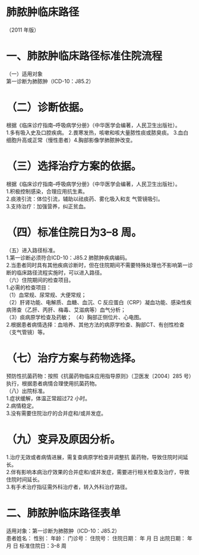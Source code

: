 # 肺脓肿临床路径  
（2011 年版）  
# 一、肺脓肿临床路径标准住院流程  
（一）适用对象  
第一诊断为肺脓肿（ICD-10：J85.2）  
# （二）诊断依据。  
根据《临床诊疗指南–呼吸病学分册》（中华医学会编著，人民卫生出版社）。  
1.多有吸入史及口腔疾病。 2.畏寒发热，咳嗽和咳大量脓性痰或脓臭痰。 3.血白细胞升高或正常（慢性患者）4.胸部影像学肺脓肿改变。  
# （三）选择治疗方案的依据。  
根据《临床诊疗指南–呼吸病学分册》（中华医学会编著，人民卫生出版社）。  
1.积极控制感染，合理应用抗生素。  
2.痰液引流：体位引流，辅助以祛痰药、雾化吸入和支 气管镜吸引。  
3.支持治疗：加强营养，纠正贫血。  
# （四）标准住院日为3–8 周。  
（五）进入路径标准。  
1.第一诊断必须符合ICD-10：J85.2 肺脓肿疾病编码。  
2.当患者同时具有其他疾病诊断时，但在住院期间不需要特殊处理也不影响第一诊断的临床路径流程实施时，可以进入路径。  
（六）住院期间的检查项目。  
1.必需的检查项目：  
（1）血常规、尿常规、大便常规；  
（2）肝肾功能、电解质、血糖、血沉、C 反应蛋白（CRP）凝血功能、感染性疾病筛查（乙肝、丙肝、梅毒、艾滋病等）血气分析；  
（3）痰病原学检查及药敏； （4）胸部正侧位片、心电图。  
2.根据患者病情选择：血培养、其他方法的病原学检查、胸部CT、有创性检查（支气管镜）等。  
# （七）治疗方案与药物选择。  
预防性抗菌药物：按照《抗菌药物临床应用指导原则》（卫医发〔2004〕285 号）执行，根据患者病情合理使用抗菌药物。  
（八）出院标准。  
1.症状缓解，体温正常超过72 小时。  
2.病情稳定。  
3.没有需要住院治疗的合并症和/或并发症。  
# （九）变异及原因分析。  
1.治疗无效或者病情进展，需复查病原学检查并调整抗 菌药物，导致住院时间延长。  
2.伴有影响本病治疗效果的合并症和/或并发症，需要进行相关检查及治疗，导致住院时间延长。  
3.有手术治疗指征需外科治疗者，转入外科治疗路径。  
# 二、肺脓肿临床路径表单  
适用对象：第一诊断为肺脓肿（ICD-10：J85.2）  
患者姓名：           性别：    年龄：    门诊号：       住院号：       住院日期：    年    月   日 出院日期：    年    月    日  标准住院日：3–8 周  
